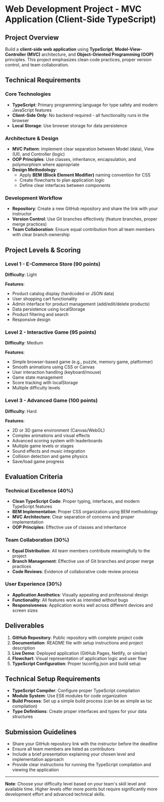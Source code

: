 # Web Development Project - MVC Application (Client-Side TypeScript)

## Project Overview
Build a **client-side web application** using **TypeScript**, **Model-View-Controller (MVC)** architecture, and **Object-Oriented Programming (OOP)** principles. This project emphasizes clean code practices, proper version control, and team collaboration.

## Technical Requirements

### Core Technologies
- **TypeScript**: Primary programming language for type safety and modern JavaScript features
- **Client-Side Only**: No backend required - all functionality runs in the browser
- **Local Storage**: Use browser storage for data persistence

### Architecture & Design
- **MVC Pattern**: Implement clear separation between Model (data), View (UI), and Controller (logic)
- **OOP Principles**: Use classes, inheritance, encapsulation, and polymorphism where appropriate
- **Design Methodology**: 
  - Apply **BEM (Block Element Modifier)** naming convention for CSS
  - Create flowcharts to plan application logic
  - Define clear interfaces between components

### Development Workflow
- **Repository**: Create a new GitHub repository and share the link with your instructor
- **Version Control**: Use Git branches effectively (feature branches, proper merge practices)
- **Team Collaboration**: Ensure equal contribution from all team members with clear branch ownership

## Project Levels & Scoring

### Level 1 - E-Commerce Store (90 points)
**Difficulty**: Light

**Features**:
- Product catalog display (hardcoded or JSON data)
- User shopping cart functionality
- Admin interface for product management (add/edit/delete products)
- Data persistence using localStorage
- Product filtering and search
- Responsive design

### Level 2 - Interactive Game (95 points)
**Difficulty**: Medium

**Features**:
- Simple browser-based game (e.g., puzzle, memory game, platformer)
- Smooth animations using CSS or Canvas
- User interaction handling (keyboard/mouse)
- Game state management
- Score tracking with localStorage
- Multiple difficulty levels

### Level 3 - Advanced Game (100 points)
**Difficulty**: Hard

**Features**:
- 2D or 3D game environment (Canvas/WebGL)
- Complex animations and visual effects
- Advanced scoring system with leaderboards
- Multiple game levels or stages
- Sound effects and music integration
- Collision detection and game physics
- Save/load game progress


## Evaluation Criteria

### Technical Excellence (40%)
- **Clean TypeScript Code**: Proper typing, interfaces, and modern TypeScript features
- **BEM Implementation**: Proper CSS organization using BEM methodology
- **MVC Architecture**: Clear separation of concerns and proper implementation
- **OOP Principles**: Effective use of classes and inheritance

### Team Collaboration (30%)
- **Equal Distribution**: All team members contribute meaningfully to the project
- **Branch Management**: Effective use of Git branches and proper merge practices
- **Code Reviews**: Evidence of collaborative code review process

### User Experience (30%)
- **Application Aesthetics**: Visually appealing and professional design
- **Functionality**: All features work as intended without bugs
- **Responsiveness**: Application works well across different devices and screen sizes

## Deliverables
1. **GitHub Repository**: Public repository with complete project code
2. **Documentation**: README file with setup instructions and project description
3. **Live Demo**: Deployed application (GitHub Pages, Netlify, or similar)
4. **Flowchart**: Visual representation of application logic and user flow
5. **TypeScript Configuration**: Proper tsconfig.json and build setup

## Technical Setup Requirements
- **TypeScript Compiler**: Configure proper TypeScript compilation
- **Module System**: Use ES6 modules for code organization
- **Build Process**: Set up a simple build process (can be as simple as tsc compilation)
- **Type Definitions**: Create proper interfaces and types for your data structures

## Submission Guidelines
- Share your GitHub repository link with the instructor before the deadline
- Ensure all team members are listed as contributors
- Include a brief presentation explaining your chosen level and implementation approach
- Provide clear instructions for running the TypeScript compilation and viewing the application

---

**Note**: Choose your difficulty level based on your team's skill level and available time. Higher levels offer more points but require significantly more development effort and advanced technical skills.